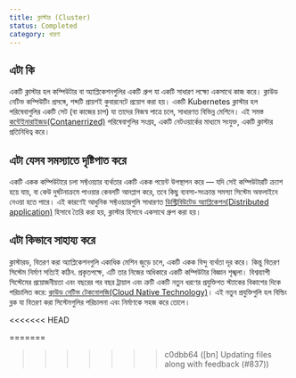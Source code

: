 ```yaml
---
title: ক্লাস্টার (Cluster)
status: Completed
category: ধারণা
---
```


## এটা কি

একটি ক্লাস্টার হল কম্পিউটার বা অ্যাপ্লিকেশনগুলির একটি গ্রুপ যা একটি সাধারণ লক্ষ্যে একসাথে কাজ করে। ক্লাউড নেটিভ কম্পিউটিং প্রসঙ্গে, শব্দটি প্রায়শই কুবারনেটে প্রয়োগ করা হয়। একটি Kubernetes ক্লাস্টার হল পরিষেবাগুলির একটি সেট (বা কাজের চাপ) যা তাদের নিজস্ব পাত্রে চলে, সাধারণত বিভিন্ন মেশিনে। এই সমস্ত [কন্টেইনারাইজড(Contanerrized)](/containerization/) পরিষেবাগুলির সংগ্রহ, একটি নেটওয়ার্কের মাধ্যমে সংযুক্ত, একটি ক্লাস্টার প্রতিনিধিত্ব করে।



## এটা যেসব সমস্যাতে দৃষ্টিপাত করে

একটি একক কম্পিউটারে চলা সফ্টওয়্যার ব্যর্থতার একটি একক পয়েন্ট উপস্থাপন করে — যদি সেই কম্পিউটারটি ক্র্যাশ হয়ে যায়, বা কেউ দুর্ঘটনাক্রমে পাওয়ার কেবলটি আনপ্লাগ করে, তবে কিছু ব্যবসা-সংক্রান্ত সমস্যা  সিস্টেম অফলাইনে নেওয়া হতে পারে। এই কারণেই আধুনিক সফ্টওয়্যারগুলি সাধারণত [ডিস্ট্রিবিউটেড অ্যাপ্লিকেশন(Distributed application)](/distributed_apps/) হিসাবে তৈরি করা হয়, ক্লাস্টার হিসাবে একসাথে গ্রুপ করা হয়।


## এটা কিভাবে সাহায্য করে

ক্লাস্টারড, বিতরণ করা অ্যাপ্লিকেশনগুলি একাধিক মেশিন জুড়ে চলে, একটি একক বিন্দু ব্যর্থতা দূর করে। কিন্তু বিতরণ সিস্টেম নির্মাণ সত্যিই কঠিন. প্রকৃতপক্ষে, এটি তার নিজের অধিকারে একটি কম্পিউটার বিজ্ঞান শৃঙ্খলা। বিশ্বব্যাপী সিস্টেমের প্রয়োজনীয়তা এবং বছরের পর বছর ট্রায়াল এবং ত্রুটি একটি নতুন ধরণের প্রযুক্তিগত স্ট্যাকের বিকাশের দিকে পরিচালিত করে: [ক্লাউড নেটিভ টেকনোলজি(Cloud Native Technology)](/bn/cloud_native_tech/)। এই নতুন প্রযুক্তিগুলি হল বিল্ডিং ব্লক যা বিতরণ করা সিস্টেমগুলির পরিচালনা এবং নির্মাণকে সহজ করে তোলে।

<<<<<<< HEAD



=======
>>>>>>> c0dbb64 ([bn] Updating files along with feedback (#837))



